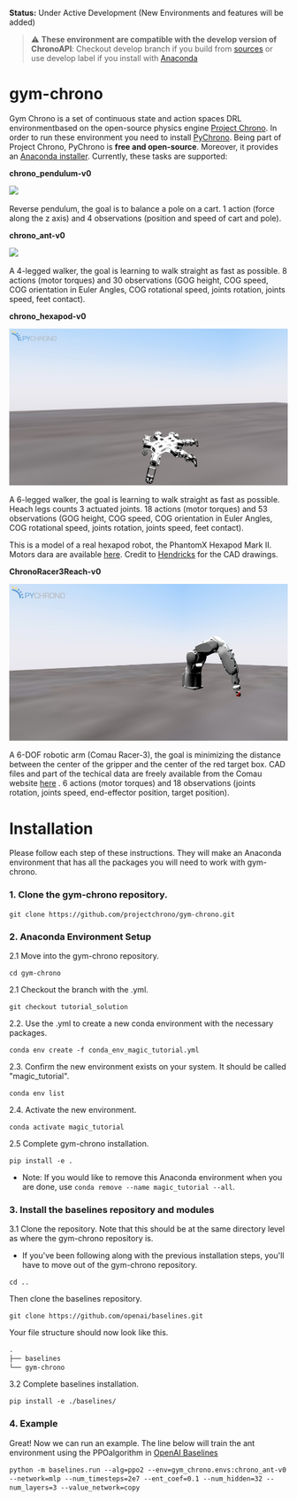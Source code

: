 **Status:** Under Active Development (New Environments and features will be added)
> :warning: **These environment are compatible with the develop version of ChronoAPI**: Checkout develop branch if you build from [sources](https://github.com/projectchrono/chrono) or use develop label if you install with [Anaconda](https://anaconda.org/projectchrono/pychrono)
# gym-chrono

Gym Chrono is a set of continuous state and action spaces DRL environmentbased on the open-source physics engine [Project Chrono](https://projectchrono.org/). 
In order to run these environment you need to install [PyChrono](https://projectchrono.org/pychrono/). 
Being part of Project Chrono, PyChrono is **free and open-source**. Moreover, it provides an [Anaconda installer](https://anaconda.org/projectchrono/pychrono).
Currently, these tasks are supported:

**chrono_pendulum-v0** 


![](http://projectchrono.org/assets/manual/Tutorial_tensorflow_pendulum.jpg)

Reverse pendulum, the goal is to balance a pole on a cart.  1 action (force along the z axis) and 4 observations (position and speed of cart and pole).

**chrono_ant-v0** 


![](http://projectchrono.org/assets/manual/Tutorial_tensorflow_ant.jpg)

A 4-legged walker, the goal is learning to walk straight as fast as possible. 8 actions (motor torques) and 30 observations (GOG height, COG speed, COG orientation in Euler Angles, COG rotational speed, joints rotation, joints speed, feet contact).

**chrono_hexapod-v0** 


![](https://github.com/projectchrono/chrono-web-assets/blob/master/Images/Hexapod.jpg)

A 6-legged walker, the goal is learning to walk straight as fast as possible. Heach legs counts 3 actuated joints.
18 actions (motor torques) and 53 observations (GOG height, COG speed, COG orientation in Euler Angles, COG rotational speed, joints rotation, joints speed, feet contact).

This is a model of a real hexapod robot, the PhantomX Hexapod Mark II. Motors dara are available [here](https://trossenrobotics.com/dynamixel-ax-12-robot-actuator.aspx). Credit to [Hendricks](https://grabcad.com/hendricks-1) for the CAD drawings.

**ChronoRacer3Reach-v0** 


![](https://github.com/projectchrono/chrono-web-assets/blob/master/Images/Comau.jpg)

A 6-DOF robotic arm (Comau Racer-3), the goal is minimizing the distance between the center of the gripper and the center of the red target box. CAD files and part of the techical data are freely available from the Comau website [here](https://www.comau.com/IT/le-nostre-competenze/robotics/robot-team/racer-3-063) .
6 actions (motor torques) and 18 observations (joints rotation, joints speed, end-effector position, target position).

# Installation
Please follow each step of these instructions. They will make an Anaconda environment that has all the packages you will need to work with gym-chrono.
### 1. Clone the gym-chrono repository.
```
git clone https://github.com/projectchrono/gym-chrono.git
```

### 2. Anaconda Environment Setup
2.1 Move into the gym-chrono repository.
```
cd gym-chrono
```

2.1 Checkout the branch with the .yml.
```
git checkout tutorial_solution
```

2.2. Use the .yml to create a new conda environment with the necessary packages.
```
conda env create -f conda_env_magic_tutorial.yml
```
2.3. Confirm the new environment exists on your system. It should be called "magic_tutorial".
```
conda env list
```
2.4. Activate the new environment.
```
conda activate magic_tutorial
```
2.5 Complete gym-chrono installation.
```
pip install -e .
```
- Note: If you would like to remove this Anaconda environment when you are done, use `conda remove --name magic_tutorial --all`.

### 3. Install the baselines repository and modules
3.1 Clone the repository. Note that this should be at the same directory level as where the gym-chrono repository is.
- If you've been following along with the previous installation steps, you'll have to move out of the gym-chrono repository.
```
cd ..
```
Then clone the baselines repository.
```
git clone https://github.com/openai/baselines.git
```
Your file structure should now look like this.
```
.
├── baselines
└── gym-chrono
```
3.2 Complete baselines installation.
```
pip install -e ./baselines/
```

### 4. Example
Great! Now we can run an example. The line below will train the ant environment using the PPOalgorithm in [OpenAI Baselines](https://github.com/openai/baselines)
```
python -m baselines.run --alg=ppo2 --env=gym_chrono.envs:chrono_ant-v0 --network=mlp --num_timesteps=2e7 --ent_coef=0.1 --num_hidden=32 --num_layers=3 --value_network=copy
```
